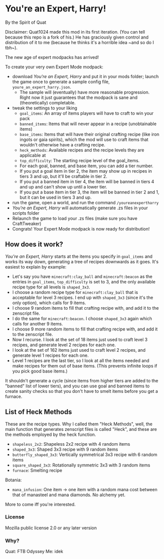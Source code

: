 You're an Expert, Harry!
========================
By the Spirit of Quat

Disclaimer: Quat1024 made this mod in its first iteration. (You can tell because this repo is a fork of his.) He has graciously given control and distribution of it to me (because he thinks it's a horrible idea ~and so do I tbh~).

The new age of expert modpacks has arrived!

To create your very own Expert Mode modpack:

* download *You're an Expert, Harry* and put it in your mods folder; launch the game once to generate a sample config file, `youre_an_expert_harry.json`.
  * The sample will (eventually) have more reasonable progression. Right now it just guarantees that the modpack is sane and (theoretically) completable.
* tweak the settings to your liking
  * `goal_items`: An array of items players will have to craft to win your pack
  * `banned_items`: Items that will never appear in a recipe (unobtainable items)
  * `base_items`: Items that will have their original crafting recipe (like iron ingots or gaia spirits), which the mod will use to craft items that wouldn't otherwise have a crafting recipe.
  * `heck_methods`: Available recipes and the recipe levels they are applicable at
  * `top_difficulty`: The starting recipe level of the goal_items.
  * For each goal, banned, and base item, you can add a tier number.
  * If you put a goal item in tier 2, the item may show up in recipes in tiers 3 and up, but it'll be craftable in tier 2.
  * If you put a banned item in tier 4, the item will be banned in tiers 4 and up and can't show up until a lower tier.
  * If you put a base item in tier 3, the item will be banned in tier 2 and 1, but it can be used in tiers 3 and up.
* run the game, open a world, and run the command `/youreanexpertharry` 
* *You're an Expert, Harry* will automatically generate .zs files in your scripts folder
* Relaunch the game to load your .zs files (make sure you have CraftTweaker)
* Congrats! Your Expert Mode modpack is now ready for distribution!

## How does it work?

*You're an Expert, Harry* starts at the items you specify in `goal_items` and works its way down, generating a tree of recipes downwards as it goes. It's easiest to explain by example:

* Let's say you have `minecraft:clay_ball` and `minecraft:beacon` as the entries in `goal_items`, `top_difficulty` is set to 3, and the only available recipe type for all levels is `shaped_3x3`.
* I choose a random recipe type for `minecraft:clay_ball` that is acceptable for level 3 recipes. I end up with `shaped_3x3` (since it's the only option), which calls for 9 items.
* I choose 9 random items to fill that crafting recipe with, and add it to the zenscript file.
* I do the same for `minecraft:beacon`. I choose `shaped_3x3` again which calls for another 9 items.
* I choose 9 more random items to fill that crafting recipe with, and add it to the zenscript file.
* Now I recurse. I look at the set of 18 items just used to craft level 3 recipes, and generate level 2 recipes for each one.
* I look at the set of 162 items just used to craft level 2 recipes, and generate level 1 recipes for each one.
* Level 1 recipes are the last tier, so I look at all the items needed and make recipes for them out of base items. (This prevents infinite loops if you pick good base items.)

It shouldn't generate a cycle (since items from higher tiers are added to the "banned" list of lower tiers), and you can use goal and banned items to create sanity checks so that you don't have to smelt items before you get a furnace.

## List of Heck Methods

These are the recipe types. Why I called them "Heck Methods", well, the main function that generates zenscript files is called "Heck", and these are the methods employed by the heck function.

* `shapeless_2x2`: Shapeless 2x2 recipe with 4 random items
* `shaped_3x3`: Shaped 3x3 recipe with 9 random items
* `butterfly_shaped_3x3`: Vertically symmetrical 3x3 recipe with 6 random items
* `square_shaped_3x3`: Rotationally symmetric 3x3 with 3 random items
* `furnace`: Smelting recipe

Botania:

* `mana_infusion`: One item -> one item with a random mana cost between that of manasteel and mana diamonds. No alchemy yet.

More to come iff you're interested.

### License

Mozilla public license 2.0 or any later version

### Why?

Quat: FTB Odyssey
Me: idek